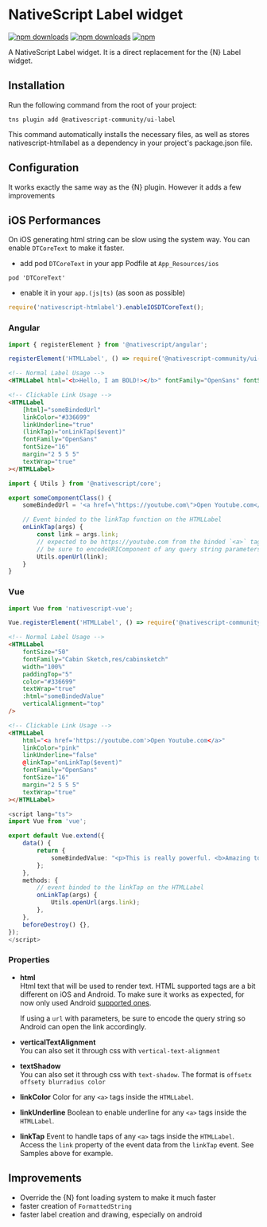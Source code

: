 ﻿# NativeScript Label widget

[![npm downloads](https://img.shields.io/npm/dm/nativescript-htmllabel.svg)](https://www.npmjs.com/package/nativescript-htmllabel)
[![npm downloads](https://img.shields.io/npm/dt/nativescript-htmllabel.svg)](https://www.npmjs.com/package/nativescript-htmllabel)
[![npm](https://img.shields.io/npm/v/nativescript-htmllabel.svg)](https://www.npmjs.com/package/nativescript-htmllabel)

A NativeScript Label widget. It is a direct replacement for the {N} Label widget.

## Installation

Run the following command from the root of your project:

`tns plugin add @nativescript-community/ui-label`

This command automatically installs the necessary files, as well as stores nativescript-htmllabel as a dependency in your project's package.json file.

## Configuration

It works exactly the same way as the {N} plugin. However it adds a few improvements

## iOS Performances

On iOS generating html string can be slow using the system way.
You can enable `DTCoreText` to make it faster.

-   add pod `DTCoreText` in your app Podfile at `App_Resources/ios`

```
pod 'DTCoreText'
```

-   enable it in your `app.(js|ts)` (as soon as possible)

```javascript
require('nativescript-htmlabel').enableIOSDTCoreText();
```

### Angular

```typescript
import { registerElement } from '@nativescript/angular';

registerElement('HTMLLabel', () => require('@nativescript-community/ui-label').Label);
```

```html
<!-- Normal Label Usage -->
<HTMLLabel html="<b>Hello, I am BOLD!></b>" fontFamily="OpenSans" fontSize="16" margin="2 5 5 5" textWrap="true"></HTMLLabel>

<!-- Clickable Link Usage -->
<HTMLLabel
    [html]="someBindedUrl"
    linkColor="#336699"
    linkUnderline="true"
    (linkTap)="onLinkTap($event)"
    fontFamily="OpenSans"
    fontSize="16"
    margin="2 5 5 5"
    textWrap="true"
></HTMLLabel>
```

```typescript
import { Utils } from '@nativescript/core';

export someComponentClass() {
    someBindedUrl = '<a href=\"https://youtube.com\">Open Youtube.com</a>'

    // Event binded to the linkTap function on the HTMLLabel
    onLinkTap(args) {
        const link = args.link;
        // expected to be https://youtube.com from the binded `<a>` tag href value
        // be sure to encodeURIComponent of any query string parameters if needed.
        Utils.openUrl(link);
    }
}


```

### Vue

```typescript
import Vue from 'nativescript-vue';

Vue.registerElement('HTMLLabel', () => require('@nativescript-community/ui-label').Label);
```

```html
<!-- Normal Label Usage -->
<HTMLLabel
    fontSize="50"
    fontFamily="Cabin Sketch,res/cabinsketch"
    width="100%"
    paddingTop="5"
    color="#336699"
    textWrap="true"
    :html="someBindedValue"
    verticalAlignment="top"
/>

<!-- Clickable Link Usage -->
<HTMLLabel
    html="<a href='https://youtube.com'>Open Youtube.com</a>"
    linkColor="pink"
    linkUnderline="false"
    @linkTap="onLinkTap($event)"
    fontFamily="OpenSans"
    fontSize="16"
    margin="2 5 5 5"
    textWrap="true"
></HTMLLabel>
```

```typescript
<script lang="ts">
import Vue from 'vue';

export default Vue.extend({
    data() {
        return {
            someBindedValue: "<p>This is really powerful. <b>Amazing to be quite honest</b></p>",
        };
    },
    methods: {
        // event binded to the linkTap on the HTMLLabel
        onLinkTap(args) {
            Utils.openUrl(args.link);
        },
    },
    beforeDestroy() {},
});
</script>
```

### Properties

-   **html**  
    Html text that will be used to render text. HTML supported tags are a bit different on iOS and Android. To make sure it works as expected, for now only used Android [supported ones](https://stackoverflow.com/questions/9754076/which-html-tags-are-supported-by-android-textview).

    If using a `url` with parameters, be sure to encode the query string so Android can open the link accordingly.

-   **verticalTextAlignment**  
    You can also set it through css with `vertical-text-alignment`

-   **textShadow**  
    You can also set it through css with `text-shadow`. The format is `offsetx offsety blurradius color`

-   **linkColor**
    Color for any `<a>` tags inside the `HTMLLabel`.

-   **linkUnderline**
    Boolean to enable underline for any `<a>` tags inside the `HTMLLabel`.
-   **linkTap**
    Event to handle taps of any `<a>` tags inside the `HTMLLabel`. Access the `link` property of the event data from the `linkTap` event. See Samples above for example.

## Improvements

-   Override the {N} font loading system to make it much faster
-   faster creation of `FormattedString`
-   faster label creation and drawing, especially on android

